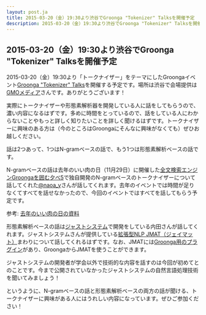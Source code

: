 ```yaml
---
layout: post.ja
title: 2015-03-20（金）19:30より渋谷でGroonga "Tokenizer" Talksを開催予定
description: 2015-03-20（金）19:30より渋谷でGroonga "Tokenizer" Talksを開催する予定です。
---
```


## 2015-03-20（金）19:30より渋谷でGroonga "Tokenizer" Talksを開催予定

2015-03-20（金）19:30より「トークナイザー」をテーマにしたGroongaイベント[Groonga "Tokenizer" Talks](http://groonga.doorkeeper.jp/events/20546)を開催する予定です。場所は渋谷で会場提供は[GMOメディア](http://www.gmo-media.jp/)さんです。ありがとうございます！

実際にトークナイザーや形態素解析器を開発している人に話をしてもらうので、濃い内容になるはずです。多めに時間をとっているので、話をしている人にわからないことやもっと詳しく知りたいことを詳しく聞けるはずです。トークナイザーに興味のある方は（今のところはGroongaにそんなに興味がなくても）ぜひお越しください。

話は2つあって、1つはN-gramベースの話で、もう1つは形態素解析ベースの話です。

N-gramベースの話は去年のいい肉の日（11月29日）に開催した[全文検索エンジンGroongaを囲む夕べ5](http://groonga.doorkeeper.jp/events/15816)で独自開発のN-gramベースのトークナイザーについて話してくれた[@naoa_y](https://twitter.com/naoa_y)さんが話してくれます。去年のイベントでは時間が足りなくてすべてを話せなかったので、今回のイベントではすべてを話してもらう予定です。

参考: [去年のいい肉の日の資料](http://slide.rabbit-shocker.org/authors/naoa/groonga-night-5-naoa/)

形態素解析ベースの話は[ジャストシステム](http://www.justsystems.com/jp/)で開発をしている内田さんが話してくれます。ジャストシステムさんが提供している[拡張型NLP JMAT（ジェイマット）](http://www.atok.com/biz/embedded_atok.html)まわりについて話してくれるはずです。なお、JMATには[Groonga用のプラグイン](https://github.com/groonga/groonga-jmat)があり、GroongaからJMATを使うことができます。

ジャストシステムの開発者が学会以外で技術的な内容を話すのは今回が初めてとのことです。今まで公開されていなかったジャストシステムの自然言語処理技術を聞いてみましょう！

というように、N-gramベースの話と形態素解析ベースの両方の話が聞ける、トークナイザーに興味がある人にはうれしい内容になっています。ぜひご参加ください！
